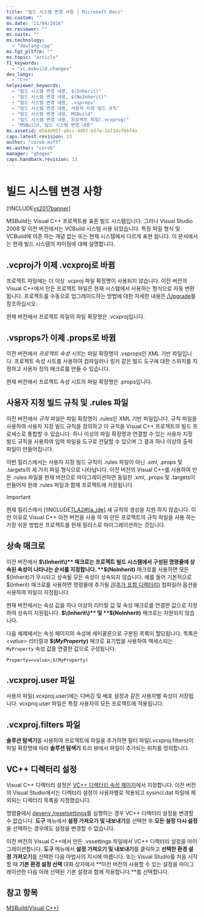 ```yaml
---
title: "빌드 시스템 변경 사항 | Microsoft Docs"
ms.custom: ""
ms.date: "11/04/2016"
ms.reviewer: ""
ms.suite: ""
ms.technology: 
  - "devlang-cpp"
ms.tgt_pltfrm: ""
ms.topic: "article"
f1_keywords: 
  - "vc.msbuild.changes"
dev_langs: 
  - "C++"
helpviewer_keywords: 
  - "빌드 시스템 변경 내용, $(Inherit)"
  - "빌드 시스템 변경 내용, $(NoInherit)"
  - "빌드 시스템 변경 내용, .vsprops"
  - "빌드 시스템 변경 내용, 사용자 지정 빌드 규칙"
  - "빌드 시스템 변경 내용, MSBuild"
  - "빌드 시스템 변경 내용, 프로젝트 파일(.vcxprog)"
  - "MSBuild, 빌드 시스템 변경 내용"
ms.assetid: e564d95f-a6cc-4d97-b57e-1a71daf66f4a
caps.latest.revision: 13
author: "corob-msft"
ms.author: "corob"
manager: "ghogen"
caps.handback.revision: 13
---
```

# 빌드 시스템 변경 사항
[!INCLUDE[vs2017banner](../assembler/inline/includes/vs2017banner.md)]

MSBuild는 Visual C\+\+ 프로젝트용 표준 빌드 시스템입니다.  그러나 Visual Studio 2008 및 이전 버전에서는 VCBuild 시스템 사용 되었습니다.  특정 파일 형식 및 VCBuild에 의존 하는 개념 없는 또는 현재 시스템에서 다르게 표현 됩니다.  이 문서에서는 현재 빌드 시스템의 차이점에 대해 설명합니다.  
  
## .vcproj가 이제 .vcxproj로 바뀜  
 프로젝트 파일에는 더 이상 .vcproj 파일 확장명이 사용되지 않습니다.  이전 버전의 Visual C\+\+에서 만든 프로젝트 파일은 현재 시스템에서 사용하는 형식으로 자동 변환됩니다.  프로젝트를 수동으로 업그레이드하는 방법에 대한 자세한 내용은 [\/Upgrade](../Topic/-Upgrade%20\(devenv.exe\).md)를 참조하십시오.  
  
 현재 버전에서 프로젝트 파일의 파일 확장명은 .vcxproj입니다.  
  
## .vsprops가 이제 .props로 바뀜  
 이전 버전에서 *프로젝트 속성 시트*는 파일 확장명이 .vsprops인 XML 기반 파일입니다.  프로젝트 속성 시트를 사용하여 컴파일러나 링커 같은 빌드 도구에 대한 스위치를 지정하고 사용자 정의 매크로를 만들 수 있습니다.  
  
 현재 버전에서 프로젝트 속성 시트의 파일 확장명은 .props입니다.  
  
## 사용자 지정 빌드 규칙 및 .rules 파일  
 이전 버전에서 *규칙 파일*은 파일 확장명이 .rules인 XML 기반 파일입니다.  규칙 파일을 사용하여 사용자 지정 빌드 규칙을 정의하고 이 규칙을 Visual C\+\+ 프로젝트의 빌드 프로세스로 통합할 수 있습니다.  하나 이상의 파일 확장명과 연결할 수 있는 사용자 지정 빌드 규칙을 사용하여 입력 파일을 도구로 전달할 수 있으며 그 결과 하나 이상의 출력 파일이 만들어집니다.  
  
 이번 릴리스에서는 사용자 지정 빌드 규칙이 .rules 파일이 아닌 .xml, .props 및 .targets의 세 가지 파일 형식으로 나타납니다.  이전 버전의 Visual C\+\+를 사용하여 만든 .rules 파일을 현재 버전으로 마이그레이션하면 동일한 .xml, .props 및 .targets이 만들어져 원래 .rules 파일과 함께 프로젝트에 저장됩니다.  
  
> [!IMPORTANT]
>  현재 릴리스에서 [!INCLUDE[TLA2#tla_ide](../build/includes/tla2sharptla_ide_md.md)] 새 규칙의 생성을 지원 하지 않습니다.  이런 이유로 Visual C\+\+ 이전 버전을 사용 하 여 만든 프로젝트의 규칙 파일을 사용 하는 가장 쉬운 방법은 프로젝트를 현재 릴리스로 마이그레이션하는 것입니다.  
  
## 상속 매크로  
 이전 버전에서 **$\(Inherit\)** 매크로는 프로젝트 빌드 시스템에서 구성된 명령줄에 상속된 속성이 나타나는 순서를 지정합니다.  **$\(NoInherit\)** 매크로를 사용하면 모든 $\(Inherit\)가 무시되고 상속될 모든 속성이 상속되지 않습니다.  예를 들어 기본적으로 $\(Inherit\) 매크로를 사용하면 명령줄에 추가될 [\/I\(추가 포함 디렉터리\)](../build/reference/i-additional-include-directories.md) 컴파일러 옵션을 사용하여 파일이 지정됩니다.  
  
 현재 버전에서는 속성 값을 하나 이상의 리터럴 값 및 속성 매크로를 연결한 값으로 지정하여 상속이 지원됩니다.  **$\(Inherit\)** 및 **$\(NoInherit\)** 매크로는 지원되지 않습니다.  
  
 다음 예제에서는 속성 페이지의 속성에 세미콜론으로 구분된 목록이 할당됩니다.  목록은 *\<value\>* 리터럴과 **$\(***MyProperty***\)** 매크로 표기법을 사용하여 액세스되는 `MyProperty` 속성 값을 연결한 값으로 구성됩니다.  
  
```  
Property=<value>;$(MyProperty)  
```  
  
## .vcxproj.user 파일  
 사용자 파일\(.vcxproj.user\)에는 디버깅 및 배포 설정과 같은 사용자별 속성이 저장됩니다.  vcxproj.user 파일은 특정 사용자의 모든 프로젝트에 적용됩니다.  
  
## .vcxproj.filters 파일  
 **솔루션 탐색기**를 사용하여 프로젝트에 파일을 추가하면 필터 파일\(.vcxproj.filters\)이 파일 확장명에 따라 **솔루션 탐색기** 트리 뷰에서 파일이 추가되는 위치를 정의합니다.  
  
## VC\+\+ 디렉터리 설정  
 Visual C\+\+ 디렉터리 설정은 [VC\+\+ 디렉터리 속성 페이지](../ide/vcpp-directories-property-page.md)에서 지정합니다.  이전 버전의 Visual Studio에서는 디렉터리 설정이 사용자별로 적용되고 sysincl.dat 파일에 제외되는 디렉터리 목록을 지정했습니다.  
  
 명령줄에서 [devenv \/resetsettings](../Topic/-ResetSettings%20\(devenv.exe\).md)를 실행하는 경우 VC\+\+ 디렉터리 설정을 변경할 수 없습니다.  **도구** 메뉴에서 **설정 가져오기 및 내보내기**를 선택한 후 **모든 설정 다시 설정**을 선택하는 경우에도 설정을 변경할 수 없습니다.  
  
 이전 버전의 Visual C\+\+에서 만든 .vssettings 파일에서 VC\+\+ 디렉터리 설정을 마이그레이션합니다.  **도구** 메뉴에서 **설정 가져오기 및 내보내기**를 클릭하고 **선택한 환경 설정 가져오기**를 선택한 다음 마법사의 지시에 따릅니다.  또는 Visual Studio를 처음 시작할 때 **기본 환경 설정 선택** 대화 상자에서 **이전 버전의 사용할 수 있는 설정을 마이그레이션한 다음 아래 선택된 기본 설정과 함께 적용합니다.**를 선택합니다.  
  
## 참고 항목  
 [MSBuild\(Visual C\+\+\)](../build/msbuild-visual-cpp.md)